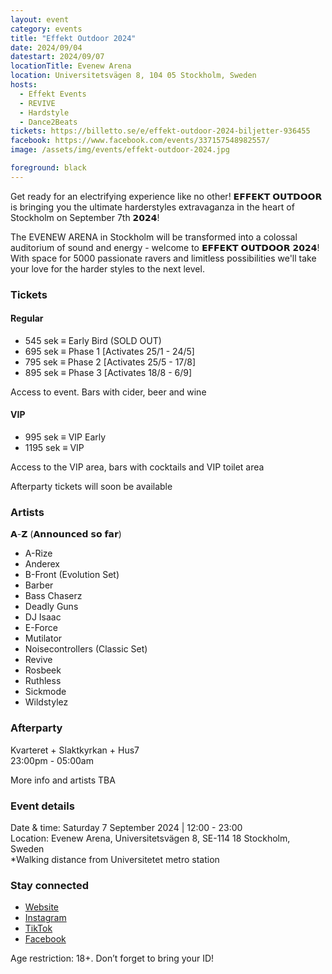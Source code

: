 ```yaml
---
layout: event
category: events
title: "Effekt Outdoor 2024"
date: 2024/09/04
datestart: 2024/09/07
locationTitle: Evenew Arena
location: Universitetsvägen 8, 104 05 Stockholm, Sweden
hosts:
  - Effekt Events
  - REVIVE
  - Hardstyle
  - Dance2Beats
tickets: https://billetto.se/e/effekt-outdoor-2024-biljetter-936455
facebook: https://www.facebook.com/events/337157548982557/
image: /assets/img/events/effekt-outdoor-2024.jpg

foreground: black
---
```


Get ready for an electrifying experience like no other! 𝗘𝗙𝗙𝗘𝗞𝗧 𝗢𝗨𝗧𝗗𝗢𝗢𝗥 is bringing you the ultimate harderstyles extravaganza in the heart of Stockholm on September 7th 𝟮𝟬𝟮𝟰!

The EVENEW ARENA in Stockholm will be transformed into a colossal auditorium of sound and energy - welcome to 𝗘𝗙𝗙𝗘𝗞𝗧 𝗢𝗨𝗧𝗗𝗢𝗢𝗥 𝟮𝟬𝟮𝟰! With space for 5000 passionate ravers and limitless possibilities we'll take your love for the harder styles to the next level.

### Tickets

#### Regular  

- 545 sek ≡ Early Bird (SOLD OUT)  
- 695 sek ≡ Phase 1 \[Activates 25/1 - 24/5\]  
- 795 sek ≡ Phase 2 \[Activates 25/5 - 17/8\]  
- 895 sek ≡ Phase 3 \[Activates 18/8 - 6/9\]  

Access to event. Bars with cider, beer and wine

#### VIP

- 995 sek ≡ VIP Early  
- 1195 sek ≡ VIP  

Access to the VIP area, bars with cocktails and VIP toilet area

Afterparty tickets will soon be available

### Artists

𝗔-𝗭 (𝗔𝗻𝗻𝗼𝘂𝗻𝗰𝗲𝗱 𝘀𝗼 𝗳𝗮𝗿)

- A-Rize  
- Anderex  
- B-Front (Evolution Set)  
- Barber  
- Bass Chaserz  
- Deadly Guns  
- DJ Isaac  
- E-Force  
- Mutilator  
- Noisecontrollers (Classic Set)  
- Revive  
- Rosbeek  
- Ruthless  
- Sickmode  
- Wildstylez

### Afterparty

Kvarteret + Slaktkyrkan + Hus7  
23:00pm - 05:00am

More info and artists TBA

### Event details

Date & time: Saturday 7 September 2024 | 12:00 - 23:00  
Location: Evenew Arena, Universitetsvägen 8, SE-114 18 Stockholm, Sweden  
\*Walking distance from Universitetet metro station

### Stay connected

- [Website](https://www.effektoutdoor.com)  
- [Instagram](https://www.instagram.com/effekt.events)
- [TikTok](https://www.tiktok.com/@effektevents)  
- [Facebook](https://www.facebook.com/effekt.events)

Age restriction: 18+. Don’t forget to bring your ID!